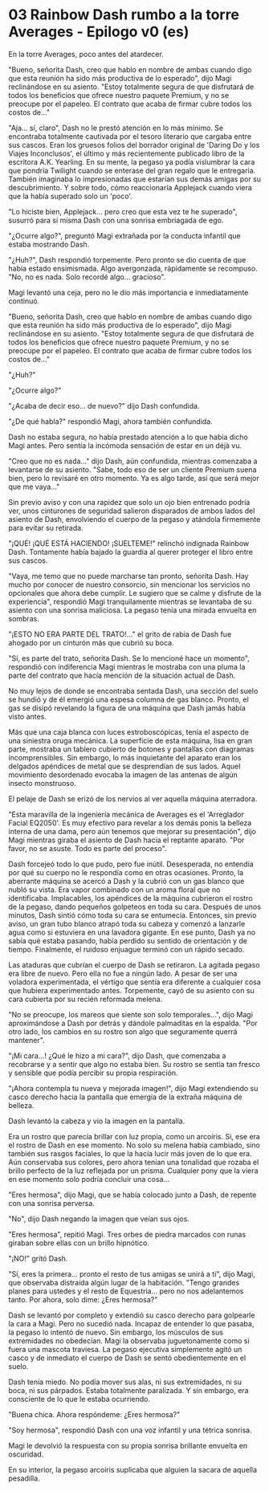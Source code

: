 # 03 Rainbow Dash rumbo a la torre Averages - Epilogo v0 (es)

En la torre Averages, poco antes del atardecer.

"Bueno, señorita Dash, creo que hablo en nombre de ambas cuando digo que esta reunión ha sido más productiva de lo esperado", dijo Magi reclinándose en su asiento. "Estoy totalmente segura de que disfrutará de todos los beneficios que ofrece nuestro paquete Premium, y no se preocupe por el papeleo. El contrato que acaba de firmar cubre todos los costos de..."

"Aja... sí, claro", Dash no le prestó atención en lo más mínimo. Se encontraba totalmente cautivada por el tesoro literario que cargaba entre sus cascos. Eran los gruesos folios del borrador original de 'Daring Do y los Viajes Inconclusos', el último y más recientemente publicado libro de la escritora A.K. Yearling. En su mente, la pegaso ya podía vislumbrar la cara que pondría Twilight cuando se enterase del gran regalo que le entregaría. También imaginaba lo impresionadas que estarían sus demás amigas por su descubrimiento. Y sobre todo, cómo reaccionaría Applejack cuando viera que la había superado solo un 'poco'.

"Lo hiciste bien, Applejack... pero creo que esta vez te he superado", susurró para sí misma Dash con una sonrisa embriagada de ego.

"¿Ocurre algo?", preguntó Magi extrañada por la conducta infantil que estaba mostrando Dash.

"¿Huh?", Dash respondió torpemente. Pero pronto se dio cuenta de que había estado ensimismada. Algo avergonzada, rápidamente se recompuso. "No, no es nada. Solo recordé algo... gracioso".

Magi levantó una ceja, pero no le dio más importancia e inmediatamente continuó.

"Bueno, señorita Dash, creo que hablo en nombre de ambas cuando digo que esta reunión ha sido más productiva de lo esperado", dijo Magi reclinándose en su asiento. "Estoy totalmente segura de que disfrutará de todos los beneficios que ofrece nuestro paquete Premium, y no se preocupe por el papeleo. El contrato que acaba de firmar cubre todos los costos de..."

"¿Huh?"

"¿Ocurre algo?"

"¿Acaba de decir eso... de nuevo?" dijo Dash confundida.

"¿De qué habla?" respondió Magi, ahora también confundida.

Dash no estaba segura, no había prestado atención a lo que había dicho Magi antes. Pero sentía la incómoda sensación de estar en un déjà vu.

"Creo que no es nada..." dijo Dash, aún confundida, mientras comenzaba a levantarse de su asiento. "Sabe, todo eso de ser un cliente Premium suena bien, pero lo revisaré en otro momento. Ya es algo tarde, así que será mejor que me vaya..."

Sin previo aviso y con una rapidez que solo un ojo bien entrenado podría ver, unos cinturones de seguridad salieron disparados de ambos lados del asiento de Dash, envolviendo el cuerpo de la pegaso y atándola firmemente para evitar su retirada.

"¡QUÉ! ¡QUÉ ESTÁ HACIENDO! ¡SUELTEME!" relinchó indignada Rainbow Dash. Tontamente había bajado la guardia al querer proteger el libro entre sus cascos.

"Vaya, me temo que no puede marcharse tan pronto, señorita Dash. Hay mucho por conocer de nuestro consorcio, sin mencionar los servicios no opcionales que ahora debe cumplir. Le sugiero que se calme y disfrute de la experiencia", respondió Magi tranquilamente mientras se levantaba de su asiento con una sonrisa maliciosa. La pegaso tenía una mirada envuelta en sombras.

"¡ESTO NO ERA PARTE DEL TRATO!..." el grito de rabia de Dash fue ahogado por un cinturón más que cubrió su boca.

"Sí, es parte del trato, señorita Dash. Se lo mencioné hace un momento", respondió con indiferencia Magi mientras le mostraba con una pluma la parte del contrato que hacía mención de la situación actual de Dash.

No muy lejos de donde se encontraba sentada Dash, una sección del suelo se hundió y de él emergió una espesa columna de gas blanco. Pronto, el gas se disipó revelando la figura de una máquina que Dash jamás había visto antes.

Más que una caja blanca con luces estroboscópicas, tenía el aspecto de una siniestra oruga mecánica. La superficie de esta máquina, lisa en gran parte, mostraba un tablero cubierto de botones y pantallas con diagramas incomprensibles. Sin embargo, lo más inquietante del aparato eran los delgados apéndices de metal que se desprendían de sus lados. Aquel movimiento desordenado evocaba la imagen de las antenas de algún insecto monstruoso.

El pelaje de Dash se erizó de los nervios al ver aquella máquina aterradora.

"Esta maravilla de la ingeniería mecánica de Averages es el 'Arreglador Facial EQ2050'. Es muy efectivo para revelar a los demás ponis la belleza interna de una dama, pero aún tenemos que mejorar su presentación", dijo Magi mientras giraba el asiento de Dash hacia el reptante aparato. "Por favor, no se asuste. Todo es parte del proceso".

Dash forcejeó todo lo que pudo, pero fue inútil. Desesperada, no entendía por qué su cuerpo no le respondía como en otras ocasiones. Pronto, la aberrante máquina se acercó a Dash y la cubrió con un gas blanco que nubló su vista. Era vapor combinado con un aroma floral que no identificaba. Implacables, los apéndices de la máquina cubrieron el rostro de la pegaso, dando pequeños golpeteos en toda su cara. Después de unos minutos, Dash sintió cómo toda su cara se entumecía. Entonces, sin previo aviso, un gran tubo blanco atrapó toda su cabeza y comenzó a lanzarle agua como si estuviera en una lavadora gigante. En ese punto, Dash ya no sabía qué estaba pasando, había perdido su sentido de orientación y de tiempo. Finalmente, el ruidoso enjuague terminó con un rápido secado.

Las ataduras que cubrían el cuerpo de Dash se retiraron. La agitada pegaso era libre de nuevo. Pero ella no fue a ningún lado. A pesar de ser una voladora experimentada, el vértigo que sentía era diferente a cualquier cosa que hubiera experimentado antes. Torpemente, cayó de su asiento con su cara cubierta por su recién reformada melena.

"No se preocupe, los mareos que siente son solo temporales...", dijo Magi aproximándose a Dash por detrás y dándole palmaditas en la espalda. "Por otro lado, los cambios en su rostro son algo que seguramente querrá mantener".

"¡Mi cara...! ¿Qué le hizo a mi cara?", dijo Dash, que comenzaba a recobrarse y a sentir que algo no estaba bien. Su rostro se sentía tan fresco y sensible que podía percibir su propia respiración.

"¡Ahora contempla tu nueva y mejorada imagen!", dijo Magi extendiendo su casco derecho hacia la pantalla que emergía de la extraña máquina de belleza.

Dash levantó la cabeza y vio la imagen en la pantalla.

Era un rostro que parecía brillar con luz propia, como un arcoíris. Sí, ese era el rostro de Dash en ese momento. No solo su melena había cambiado, sino también sus rasgos faciales, lo que la hacía lucir más joven de lo que era. Aún conservaba sus colores, pero ahora tenían una tonalidad que rozaba el brillo perfecto de la luz reflejada por un prisma. Cualquier pony que la viera en ese momento solo podría concluir una cosa...

"Eres hermosa", dijo Magi, que se había colocado junto a Dash, de repente con una sonrisa perversa.

"No", dijo Dash negando la imagen que veían sus ojos.

"Eres hermosa", repitió Magi. Tres orbes de piedra marcados con runas giraban sobre ellas con un brillo hipnótico.

"¡NO!" gritó Dash.

"Sí, eres la primera... pronto el resto de tus amigas se unirá a ti", dijo Magi, que observaba distraída algún lugar de la habitación. "Tengo grandes planes para ustedes y el resto de Equestria... pero no nos adelantemos tanto. Por ahora, solo dime: ¿Eres hermosa?"

Dash se levantó por completo y extendió su casco derecho para golpearle la cara a Magi. Pero no sucedió nada. Incapaz de entender lo que pasaba, la pegaso lo intentó de nuevo. Sin embargo, los músculos de sus extremidades no obedecían. Magi la observaba juguetonamente como si fuera una mascota traviesa. La pegaso ejecutiva simplemente agitó un casco y de inmediato el cuerpo de Dash se sentó obedientemente en el suelo.

Dash tenía miedo. No podía mover sus alas, ni sus extremidades, ni su boca, ni sus párpados. Estaba totalmente paralizada. Y sin embargo, era consciente de lo que le estaba ocurriendo.

"Buena chica. Ahora respóndeme: ¿Eres hermosa?"

"Soy hermosa", respondió Dash con una voz infantil y una tétrica sonrisa.

Magi le devolvió la respuesta con su propia sonrisa brillante envuelta en oscuridad.

En su interior, la pegaso arcoíris suplicaba que alguien la sacara de aquella pesadilla.
